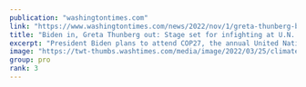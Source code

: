 ```yaml
---
publication: "washingtontimes.com"
link: "https://www.washingtontimes.com/news/2022/nov/1/greta-thunberg-boycotts-cop27-climate-summit-calls/"
title: "Biden in, Greta Thunberg out: Stage set for infighting at U.N. climate summit in Egypt"
excerpt: "President Biden plans to attend COP27, the annual United Nations climate confab, but he won’t be rubbing elbows with Swedish teen activist Greta Thunberg."
image: "https://twt-thumbs.washtimes.com/media/image/2022/03/25/climate_protest_12436_c0-337-5208-3375_s1200x700.jpg?0224943f304814b91a4a0802077c18f2f2b87fd6"
group: pro
rank: 3
---
```

